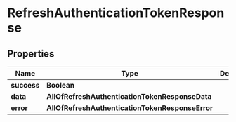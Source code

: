# RefreshAuthenticationTokenResponse

## Properties
Name | Type | Description | Notes
------------ | ------------- | ------------- | -------------
**success** | **Boolean** |  |  [optional]
**data** | **AllOfRefreshAuthenticationTokenResponseData** |  |  [optional]
**error** | **AllOfRefreshAuthenticationTokenResponseError** |  |  [optional]
